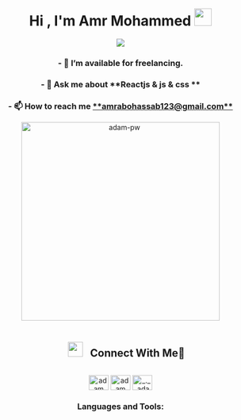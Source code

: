 
<h1 align="center"><b>Hi , I'm Amr Mohammed </b><img src="https://media.giphy.com/media/hvRJCLFzcasrR4ia7z/giphy.gif" width="35"></h1>
<p align="center">
  <a href="https://github.com/amr1abo2hassab3?tab=repositories"><img src="https://readme-typing-svg.herokuapp.com?font=Time+New+Roman&color=cyan&size=25&center=true&vCenter=true&width=600&height=100&lines=Assalamu+O+Alaikum+Warahmatullah..&hearts;++;Self-taught+Front-End+Developer,;Computer+Science+Student,;CTF+Newbie,;Active+Learner/Researcher,;Love+to+learn+new+stuffs..<3"></a>
</p>

<p  align="center">
<h3  align="center">- 🤝 I’m available for freelancing.</h3>
<h3  align="center">- 💬 Ask me about **Reactjs & js & css **</h3>
<h3  align="center">- 📫 How to reach me <a href="amrabohassab123@gmail.com"> **amrabohassab123@gmail.com** </a>
</h3>
</p>

<p align="center">
<img  src="https://github.com/Adam-pw/Adam-pw/blob/main/animation_500_kxa883sd.gif" width="400px" height="400px" alt="adam-pw" />
</p>

<div id="user-content-toc">
  <ul align="center">
    <summary><h2 style="display: inline-block">  <img src="https://media.giphy.com/media/iY8CRBdQXODJSCERIr/giphy.gif" width="30" height="30" style="margin-right: 10px;"> Connect With Me🤝</h2></summary>
  </ul>
</div>


<!--icons and links-->
<p align="center">
<a  href="https://www.linkedin.com/in/amr-abo-hassab-929099296" target="blank"><img align="center"
      src="https://raw.githubusercontent.com/rahuldkjain/github-profile-readme-generator/master/src/images/icons/Social/linked-in-alt.svg"
      alt="adam pithewan" height="30" width="40" /></a>
  <a href="https://www.facebook.com/amr.mohammadabohassab" target="blank"><img align="center"
      src="https://raw.githubusercontent.com/rahuldkjain/github-profile-readme-generator/master/src/images/icons/Social/facebook.svg"
      alt="adam pithen wala" height="30" width="40" /></a>
  <a href="https://www.instagram.com/amrmohammadabo/" target="blank"><img align="center"
      src="https://raw.githubusercontent.com/rahuldkjain/github-profile-readme-generator/master/src/images/icons/Social/instagram.svg"
      alt="_._.adam._" height="30" width="40" /></a>
</p>


<h3 align="center">Languages and Tools:</h3>
<p align="center"> 
    
  

  


